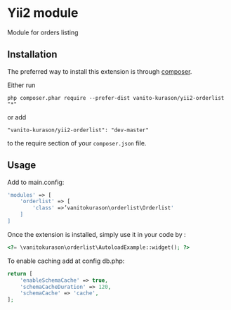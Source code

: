 Yii2 module
===========
Module for orders listing

Installation
------------

The preferred way to install this extension is through [composer](http://getcomposer.org/download/).

Either run

```
php composer.phar require --prefer-dist vanito-kurason/yii2-orderlist "*"
```

or add

```
"vanito-kurason/yii2-orderlist": "dev-master"
```

to the require section of your `composer.json` file.


Usage
-----

Add to main.config:

```php
'modules' => [
    'orderlist' => [
        'class' =>’vanitokurason\orderlist\Orderlist'
    ]
]
```


Once the extension is installed, simply use it in your code by  :

```php
<?= \vanitokurason\orderlist\AutoloadExample::widget(); ?>
```


To enable caching add at config db.php:

```php
return [
    'enableSchemaCache' => true,
    'schemaCacheDuration' => 120,
    'schemaCache' => 'cache',
];
```

